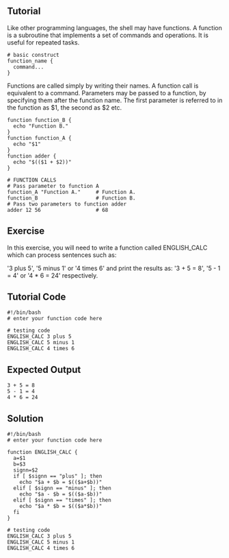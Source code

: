 Tutorial
--------

Like other programming languages, the shell may have functions. A function is a subroutine that implements a set of commands and operations. It is useful for repeated tasks.

    # basic construct
    function_name {
      command...
    }

Functions are called simply by writing their names. A function call is equivalent to a command. Parameters may be passed to a function, by specifying them after the function name. The first parameter is referred to in the function as $1, the second as $2 etc.

    function function_B {
      echo "Function B."
    }
    function function_A {
      echo "$1"
    }
    function adder {
      echo "$(($1 + $2))"
    }

    # FUNCTION CALLS
    # Pass parameter to function A
    function_A "Function A."     # Function A.
    function_B                   # Function B.
    # Pass two parameters to function adder
    adder 12 56                  # 68

Exercise
--------
In this exercise, you will need to write a function called ENGLISH_CALC which can process sentences such as:

'3 plus 5', '5 minus 1' or '4 times 6' and print the results as: '3 + 5 = 8', '5 - 1 = 4' or '4 * 6 = 24' respectively.

Tutorial Code
-------------
    #!/bin/bash
    # enter your function code here
    
    # testing code
    ENGLISH_CALC 3 plus 5
    ENGLISH_CALC 5 minus 1
    ENGLISH_CALC 4 times 6

Expected Output
---------------
    3 + 5 = 8
    5 - 1 = 4
    4 * 6 = 24

Solution
--------
    #!/bin/bash
    # enter your function code here
    
    function ENGLISH_CALC {
      a=$1
      b=$3
      signn=$2
      if [ $signn == "plus" ]; then
        echo "$a + $b = $(($a+$b))"
      elif [ $signn == "minus" ]; then
        echo "$a - $b = $(($a-$b))"
      elif [ $signn == "times" ]; then
        echo "$a * $b = $(($a*$b))"
      fi
    }
    
    # testing code
    ENGLISH_CALC 3 plus 5
    ENGLISH_CALC 5 minus 1
    ENGLISH_CALC 4 times 6

